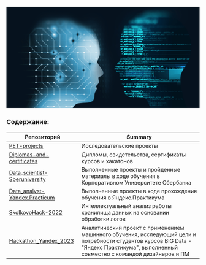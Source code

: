 <!--
**AlexeyK12/AlexeyK12** is a ✨ _special_ ✨ repository because its `README.md` (this file) appears on your GitHub profile.

Here are some ideas to get you started:

- 🔭 I’m currently working on ...
- 🌱 I’m currently learning ...
- 👯 I’m looking to collaborate on ...
- 🤔 I’m looking for help with ...
- 💬 Ask me about ...
- 📫 How to reach me: ...
- 😄 Pronouns: ...
- ⚡ Fun fact: ...
-->

![Image](fon_1.png)
### Содержание:
|Репозиторий    | Summary                                                     |
|---------------|------------------------------------------------------------------|
|[PET-projects](https://github.com/AlexeyK12/PET-projects/blob/main/README.md)|Исследовательские проекты|
|[Diplomas-and-certificates](https://github.com/AlexeyK12/Diplomas-and-certificates/blob/main/README.md)|Дипломы, свидетельства, сертификаты курсов и хакатонов|
|[Data_scientist-Sberuniversity](https://github.com/AlexeyK12/Data_scientist-Sberuniversity/blob/main/README.md)|Выполненные проекты и пройденные материалы в ходе обучения в Корпоративном Университете Сбербанка|
|[Data_analyst-Yandex.Practicum](https://github.com/AlexeyK12/Data_analyst-Yandex.Practicum/blob/main/README.md)|Выполненные проекты в ходе прохождения обучения в Яндекс.Практикума|
|[SkolkovoHack-2022](https://github.com/AlexeyK12/SkolkovoHack-2022/blob/main/README.md)|Интеллектуальный анализ работы хранилища данных на основании обработки логов|
|[Hackathon_Yandex_2023](https://github.com/AlexeyK12/Hackathon_Yandex_2023/blob/main/README.md)|Аналитический проект с применением машинного обучения, исследующий цели и потребности студентов курсов BIG Data - "Яндекс Практикума", выполненный совместно с командой дизайнеров и ПМ|
